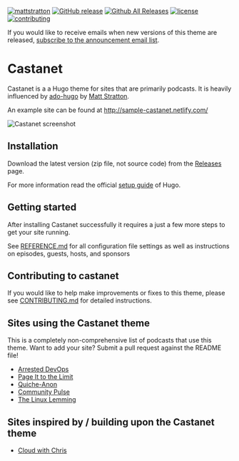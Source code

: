 [![mattstratton](https://circleci.com/gh/mattstratton/castanet.svg?style=shield)](https://circleci.com/gh/mattstratton/castanet)
[![GitHub release](https://img.shields.io/github/release/mattstratton/castanet.svg)](https://github.com/mattstratton/castanet/releases)
[![Github All Releases](https://img.shields.io/github/downloads/mattstratton/castanet/total.svg)](https://github.com/mattstratton/castanet/releases)
[![license](https://img.shields.io/github/license/mattstratton/castanet.svg)](https://github.com/mattstratton/castanet/blob/main/LICENSE)
[![contributing](https://img.shields.io/badge/contributing-info-informational)](https://github.com/mattstratton/castanet/blob/main/CONTRIBUTING.md)

If you would like to receive emails when new versions of this theme are released, [subscribe to the announcement email list](http://eepurl.com/cMAJcL).

# Castanet

Castanet is a a Hugo theme for sites that are primarily podcasts. It is heavily influenced by [ado-hugo](//github.com/arresteddevops/ado-hugo) by [Matt Stratton](//github.com/mattstratton).

An example site can be found at http://sample-castanet.netlify.com/

![Castanet screenshot](https://github.com/mattstratton/castanet/raw/main/images/screenshot.png)

## Installation

Download the latest version (zip file, not source code) from the [Releases](https://github.com/mattstratton/castanet/releases) page.


For more information read the official [setup guide](//gohugo.io/overview/installing/) of Hugo.


## Getting started

After installing Castanet successfully it requires a just a few more steps to get your site running.

See [REFERENCE.md](https://github.com/mattstratton/castanet/blob/main/REFERENCE.md) for all configuration file settings as well as instructions on episodes, guests, hosts, and sponsors

## Contributing to castanet
If you would like to help make improvements or fixes to this theme, please see [CONTRIBUTING.md](https://github.com/mattstratton/castanet/blob/master/CONTRIBUTING.md) for detailed instructions.

## Sites using the Castanet theme
This is a completely non-comprehensive list of podcasts that use this theme. Want to add your site? Submit a pull request against the README file!
- [Arrested DevOps](https://www.arresteddevops.com)
- [Page It to the Limit](https://www.pageittothelimit.com/)
- [Quiche-Anon](https://quiche-anon.com)
- [Community Pulse](https://www.communitypulse.io/)
- [The Linux Lemming](https://linuxlemming.com)

## Sites inspired by / building upon the Castanet theme
- [Cloud with Chris](https://www.cloudwithchris.com)

